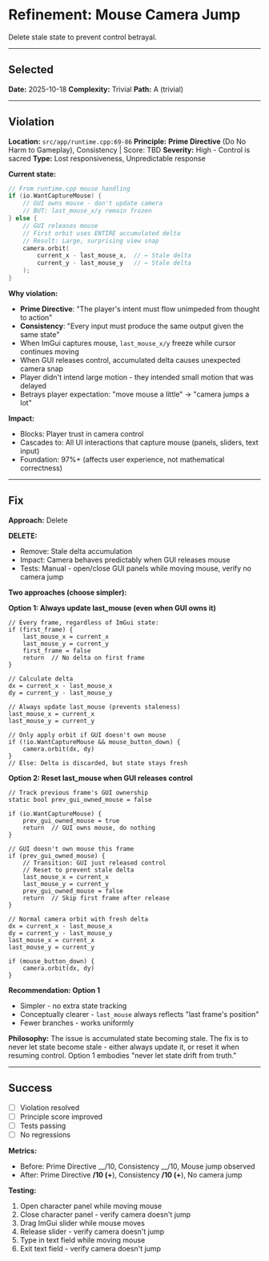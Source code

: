 # Refinement: Mouse Camera Jump

Delete stale state to prevent control betrayal.

---

<!-- BEGIN: SELECT/SELECTED -->
## Selected

**Date:** 2025-10-18
**Complexity:** Trivial
**Path:** A (trivial)
<!-- END: SELECT/SELECTED -->

---

<!-- BEGIN: SELECT/VIOLATION -->
## Violation

**Location:** `src/app/runtime.cpp:69-86`
**Principle:** **Prime Directive** (Do No Harm to Gameplay), Consistency | Score: TBD
**Severity:** High - Control is sacred
**Type:** Lost responsiveness, Unpredictable response

**Current state:**
```cpp
// From runtime.cpp mouse handling
if (io.WantCaptureMouse) {
    // GUI owns mouse - don't update camera
    // BUT: last_mouse_x/y remain frozen
} else {
    // GUI releases mouse
    // First orbit uses ENTIRE accumulated delta
    // Result: Large, surprising view snap
    camera.orbit(
        current_x - last_mouse_x,  // ← Stale delta
        current_y - last_mouse_y   // ← Stale delta
    );
}
```

**Why violation:**
- **Prime Directive**: "The player's intent must flow unimpeded from thought to action"
- **Consistency**: "Every input must produce the same output given the same state"
- When ImGui captures mouse, `last_mouse_x/y` freeze while cursor continues moving
- When GUI releases control, accumulated delta causes unexpected camera snap
- Player didn't intend large motion - they intended small motion that was delayed
- Betrays player expectation: "move mouse a little" → "camera jumps a lot"

**Impact:**
- Blocks: Player trust in camera control
- Cascades to: All UI interactions that capture mouse (panels, sliders, text input)
- Foundation: 97%+ (affects user experience, not mathematical correctness)
<!-- END: SELECT/VIOLATION -->

---

<!-- BEGIN: SELECT/FIX -->
## Fix

**Approach:** Delete

**DELETE:**
- Remove: Stale delta accumulation
- Impact: Camera behaves predictably when GUI releases mouse
- Tests: Manual - open/close GUI panels while moving mouse, verify no camera jump

**Two approaches (choose simpler):**

**Option 1: Always update last_mouse (even when GUI owns it)**
```pseudocode
// Every frame, regardless of ImGui state:
if (first_frame) {
    last_mouse_x = current_x
    last_mouse_y = current_y
    first_frame = false
    return  // No delta on first frame
}

// Calculate delta
dx = current_x - last_mouse_x
dy = current_y - last_mouse_y

// Always update last_mouse (prevents staleness)
last_mouse_x = current_x
last_mouse_y = current_y

// Only apply orbit if GUI doesn't own mouse
if (!io.WantCaptureMouse && mouse_button_down) {
    camera.orbit(dx, dy)
}
// Else: Delta is discarded, but state stays fresh
```

**Option 2: Reset last_mouse when GUI releases control**
```pseudocode
// Track previous frame's GUI ownership
static bool prev_gui_owned_mouse = false

if (io.WantCaptureMouse) {
    prev_gui_owned_mouse = true
    return  // GUI owns mouse, do nothing
}

// GUI doesn't own mouse this frame
if (prev_gui_owned_mouse) {
    // Transition: GUI just released control
    // Reset to prevent stale delta
    last_mouse_x = current_x
    last_mouse_y = current_y
    prev_gui_owned_mouse = false
    return  // Skip first frame after release
}

// Normal camera orbit with fresh delta
dx = current_x - last_mouse_x
dy = current_y - last_mouse_y
last_mouse_x = current_x
last_mouse_y = current_y

if (mouse_button_down) {
    camera.orbit(dx, dy)
}
```

**Recommendation: Option 1**
- Simpler - no extra state tracking
- Conceptually clearer - `last_mouse` always reflects "last frame's position"
- Fewer branches - works uniformly

**Philosophy:**
The issue is accumulated state becoming stale. The fix is to never let state become stale - either always update it, or reset it when resuming control. Option 1 embodies "never let state drift from truth."
<!-- END: SELECT/FIX -->

---

<!-- BEGIN: SELECT/SUCCESS -->
## Success

- [ ] Violation resolved
- [ ] Principle score improved
- [ ] Tests passing
- [ ] No regressions

**Metrics:**
- Before: Prime Directive __/10, Consistency __/10, Mouse jump observed
- After: Prime Directive __/10 (+__), Consistency __/10 (+__), No camera jump

**Testing:**
1. Open character panel while moving mouse
2. Close character panel - verify camera doesn't jump
3. Drag ImGui slider while mouse moves
4. Release slider - verify camera doesn't jump
5. Type in text field while moving mouse
6. Exit text field - verify camera doesn't jump
<!-- END: SELECT/SUCCESS -->

